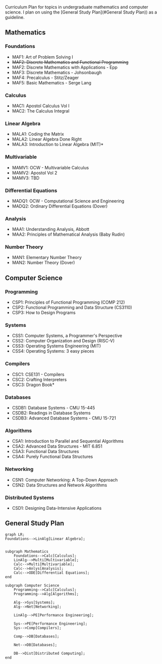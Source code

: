 Curriculum Plan for topics in undergraduate mathematics and computer science. I plan on using the [General Study Plan](#General Study Plan)) as a guideline. 

## Mathematics

### Foundations

- MAF1: Art of Problem Solving I
- ~~MAF2: Discrete Mathematics and Functional Programming~~
- MAF2: Discrete Mathematics with Applications - Epp
- MAF3: Discrete Mathematics - Johsonbaugh
- MAF4: Precalculus - Stitz/Zeager 
- MAF5: Basic Mathematics - Serge Lang

### Calculus

- MAC1: Apostol Calculus Vol I
- MAC2: The Calculus Integral

### Linear Algebra

- MALA1: Coding the Matrix
- MALA2: Linear Algebra Done Right
- MALA3: Introduction to Linear Algebra (MIT)* 

### Multivariable

- MAMV1: OCW - Multivariable Calculus
- MAMV2: Apostol Vol 2
- MAMV3: TBD

### Differential Equations

- MADQ1: OCW - Computational Science and Engineering
- MADQ2: Ordinary Differential Equations (Dover)

### Analysis

- MAA1: Understanding Analysis, Abbott
- MAA2: Principles of Mathematical Analysis (Baby Rudin)

### Number Theory

- MAN1: Elementary Number Theory
- MAN2: Number Theory (Dover)

## Computer Science

### Programming

- CSP1: Principles of Functional Programming (COMP 212)
- CSP2: Functional Programming and Data Structure (CS3110)
- CSP3: How to Design Programs

### Systems

- CSS1: Computer Systems, a Programmer's Perspective
- CSS2: Computer Organization and Design (RISC-V)
- CSS3: Operating Systems Engineering (MIT)
- CSS4: Operating Systems: 3 easy pieces

### Compilers

- CSC1: CSE131 - Compilers
- CSC2: Crafting Interpreters
- CSC3: Dragon Book*

### Databases

- CSDB1: Database Systems - CMU 15-445
- CSDB2: Readings in Database Systems
- CSDB3: Advanced Database Systems - CMU 15-721

### Algorithms

- CSA1: Introduction to Parallel and Sequential Algorithms
- CSA2: Advanced Data Structures - MIT 6.851
- CSA3: Functional Data Structures
- CSA4: Purely Functional Data Structures

### Networking

- CSN1: Computer Networking: A Top-Down Approach
- CSN2: Data Structures and Network Algorithms

### Distributed Systems

- CSD1: Designing Data-Intensive Applications

## General Study Plan

```mermaid
graph LR;
Foundations-->LinAlg[Linear Algebra];


subgraph Mathematics
	Foundations-->Calc[Calculus];
	LinAlg-->Multi[Multivariable];
	Calc-->Multi[Multivariable];
	Calc-->Anlys[Analysis];
	Calc-->ODE[Differential Equations];
end

subgraph Computer Science
	Programming-->Calc[Calculus];
	Programming-->Alg[Algorithms];
	
	Alg-->Sys[Systems];
	Alg-->Net[Networking];
	
	LinAlg-->PE[Performance Engineering];
	
	Sys-->PE[Performance Engineering];
	Sys-->Comp[Compilers];
	
	Comp-->DB[Databases];
	
	Net-->DB[Databases];
	
	DB-->Dist[Distributed Computing];
end
```